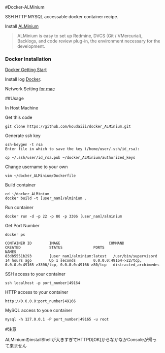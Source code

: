 #Docker-ALMinium

SSH HTTP MYSQL accessable docker container recipe.

Install [ALMinium](https://github.com/alminium/alminium)

> ALMinium is easy to set up Redmine, DVCS (Git / VMercurial), Backlogs, and code review plug-in, the environment necessary for the development.

### Docker Installation

[Docker Getting Start](https://www.docker.io/gettingstarted/)

Install log [Docker](https://gist.github.com/koudaiii/10282062#file-docker_install).

Network Setting [for mac](https://gist.github.com/koudaiii/10224422)



##Usage

In Host Machine

Get this code

    git clone https://github.com/koudaiii/docker_ALMinium.git

Generate ssh key

    ssh-keygen -t rsa
    Enter file in which to save the key (/home/user/.ssh/id_rsa):

    cp ~/.ssh/user/id_rsa.pub ~/docker_ALMinium/authorized_keys

Change username to your own

    vim ~/docker_ALMinium/Dockerfile

Build container

    cd ~/docker_ALMinium
    docker build -t [user_nam]/alminium .

Run container

    docker run -d -p 22 -p 80 -p 3306 [user_nam]/alminium

Get Port Number

    docker ps

    CONTAINER ID        IMAGE                      COMMAND                CREATED             STATUS              PORTS                                                                   NAMES
    83db5551b293        [user_nam]/alminium:latest   /usr/bin/supervisord   14 hours ago        Up 1 seconds        0.0.0.0:49164->22/tcp, 0.0.0.0:49165->3306/tcp, 0.0.0.0:49166->80/tcp   distracted_archimedes   

SSH access to your container

    ssh localhost -p port_number|49164

HTTP access to your container
   
    http://0.0.0.0:port_number|49166

MySQL access to youe container

    mysql -h 127.0.0.1 -P port_number|49165 -u root


#注意

   ALMiniumのinstallShellが大きすぎてHTTPD[OK]からなかなかConsoleが帰って来ません
